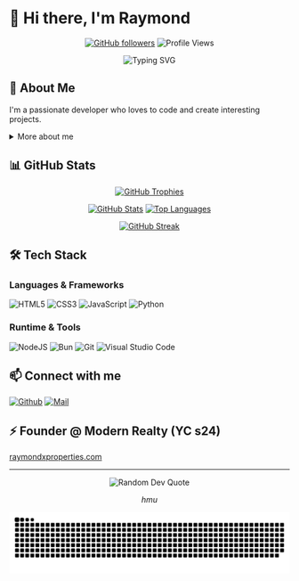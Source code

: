 # 👋 Hi there, I'm Raymond

<div align="center">

[![GitHub followers](https://img.shields.io/github/followers/ryx2?style=social)](https://github.com/ryx2)
![Profile Views](https://komarev.com/ghpvc/?username=ryx2&color=blueviolet)

<img src="https://readme-typing-svg.herokuapp.com?font=Fira+Code&pause=1000&color=9D36F7&center=true&vCenter=true&width=435&lines=Frontend+Developer;Full-stack+Developer;Vietnamese+Developer;Always+learning+new+things" alt="Typing SVG" />

</div>

## 🚀 About Me

I'm a passionate developer who loves to code and create interesting projects.

<details>
<summary>More about me</summary>

-   🔭 I'm currently working on improving my coding skills
-   🌱 I'm currently learning Full Stack Development
-   👯 I'm looking to collaborate on interesting projects
-   🇻🇳 I am Vietnamese and my real name is Doan Dinh Hoang (Đoàn Đình Hoàng)
-   💡 I love exploring new technologies and developing software solutions

</details>

## 📊 GitHub Stats

<div align="center">

[![GitHub Trophies](https://github-profile-trophy.vercel.app/?username=ryx2&theme=radical&no-frame=false&no-bg=true&margin-w=4&column=-1)](https://github.com/ryx2)

<p align="center">
  
[![GitHub Stats](https://github-readme-stats.vercel.app/api?username=ryx2&show_icons=true&theme=radical&count_private=true&hide_border=true&bg_color=0D1117)](https://github.com/ryx2)
[![Top Languages](https://github-readme-stats.vercel.app/api/top-langs/?username=ryx2&layout=compact&theme=radical&hide_border=true&bg_color=0D1117)](https://github.com/ryx2)

</p>

<p align="center">
  
[![GitHub Streak](https://streak-stats.demolab.com/?user=ryx2)](https://git.io/streak-stats)

</p>

</div>

## 🛠️ Tech Stack

### Languages & Frameworks

![HTML5](https://img.shields.io/badge/html5-%23E34F26.svg?style=for-the-badge&logo=html5&logoColor=white)
![CSS3](https://img.shields.io/badge/css3-%231572B6.svg?style=for-the-badge&logo=css3&logoColor=white)
![JavaScript](https://img.shields.io/badge/javascript-%23323330.svg?style=for-the-badge&logo=javascript&logoColor=%23F7DF1E)
![Python](https://img.shields.io/badge/python-%2314354C.svg?style=for-the-badge&logo=python&logoColor=white)

### Runtime & Tools

![NodeJS](https://img.shields.io/badge/node.js-6DA55F?style=for-the-badge&logo=node.js&logoColor=white)
![Bun](https://img.shields.io/badge/Bun-black?style=for-the-badge&logo=bun&logoColor=white)
![Git](https://img.shields.io/badge/git-%23F05033.svg?style=for-the-badge&logo=git&logoColor=white)
![Visual Studio Code](https://img.shields.io/badge/VS%20Code-0078d7.svg?style=for-the-badge&logo=visual-studio-code&logoColor=white)

## 📫 Connect with me

<p align="left">
<a href="https://github.com/ryx2" target="_blank"><img alt="Github" src="https://img.shields.io/badge/GitHub-%2312100E.svg?&style=for-the-badge&logo=Github&logoColor=white" /></a>
<a href="mailto:daoluc.yy@gmail.com" target="_blank"><img alt="Mail" src="https://img.shields.io/badge/Mail-D14836?style=for-the-badge&logo=gmail&logoColor=white" /></a>
</p>

## ⚡ Founder @ Modern Realty (YC s24)

<a href="raymondxproperties.com" target="_blank">raymondxproperties.com</a>

---

<div align="center">

<img src="https://quotes-github-readme.vercel.app/api?type=horizontal&theme=radical" alt="Random Dev Quote"/>

_hmu_

<img src="https://raw.githubusercontent.com/Platane/snk/output/github-contribution-grid-snake.svg" alt="Snake animation" />

</div>
